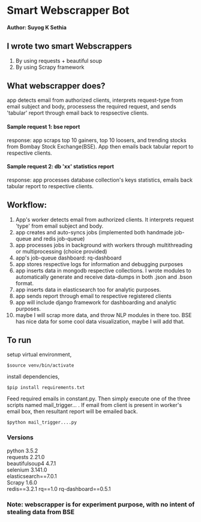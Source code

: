 # Smart Webscrapper Bot #   

#### Author: Suyog K Sethia ####

## I wrote two smart Webscrappers ##
1. By using requests + beautiful soup            
2. By using Scrapy framework                  

## What webscrapper does? ##
app detects email from authorized clients, interprets request-type from email subject and body, processess the required request, and sends 'tabular' report through email back to respsective clients.    

#### Sample request 1: bse report ####   
response: app scraps top 10 gainers, top 10 loosers, and trending stocks from Bombay Stock Exchange(BSE). App then emails back tabular report to respective clients.                 

#### Sample request 2: db 'xx' statistics report ####    
response: app processes database collection's keys statistics, emails back tabular report to respective clients.    

## Workflow: ##
1. App's worker detects email from authorized clients. It interprets request 'type' from email subject and body.
2. app creates and auto-syncs jobs  (implemented both handmade job-queue and redis job-queue) 
3. app processes jobs in background with workers through multithreading or multiprocessing (choice provided)
3. app's job-queue dashboard: rq-dashboard 
4. app stores respective logs for information and debugging purposes
5. app inserts data in mongodb respective collections. I wrote modules to automatically generate and receive data-dumps in both .json and .bson format.
6. app inserts data in elasticsearch too for analytic purposes.      
7. app sends report through email to respective registered clients      
8. app will include django framework for dashboarding and analytic purposes.    
9. maybe I will scrap more data, and throw NLP modules in there too. BSE has nice data for some cool data visualization, maybe I will add that.  

## To run  ##
setup virtual environment,
```
$source venv/bin/activate
```

install dependencies,
```
$pip install requirements.txt
```

Feed required emails in constant.py. Then simply execute one of the three scripts named mail_trigger... . If email from client is present in worker's email box, then resultant report will be emailed back. 
```
$python mail_trigger....py
```

### Versions ###         
python 3.5.2           
requests 2.21.0            
beautifulsoup4 4.7.1                
selenium 3.141.0          
elasticsearch==7.0.1               
Scrapy 1.6.0   
redis==3.2.1
rq==1.0
rq-dashboard==0.5.1

### Note: webscrapper is for experiment purpose, with no intent of stealing data from BSE         ###



